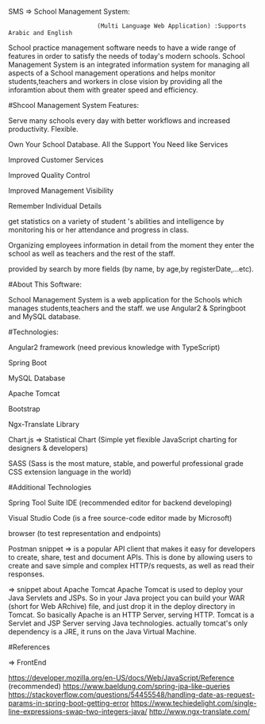 SMS => School Management System:

                             (Multi Language Web Application) :Supports Arabic and English
                             
School practice management software needs to have a wide range of features in order to satisfy the needs of today's modern schools. School Management System is an integrated information system for managing all aspects of a School management operations and helps monitor students,teachers and workers in close vision by providing all the inforamtion about them with greater speed and efficiency.

#Shcool Management System Features:

Serve many schools every day with better workflows and increased productivity. Flexible.

Own Your School Database. All the Support You Need like Services

Improved Customer Services

Improved Quality Control

Improved Management Visibility

Remember Individual Details

get statistics on a variety of student 's abilities and intelligence by monitoring his or her attendance and progress in class.

Organizing employees information in detail from the moment they enter the school as well as teachers and the rest of the staff.

provided by search by more fields (by name, by age,by registerDate,...etc).

#About This Software:

School Management System is a web application for the Schools which manages students,teachers and the staff. we use Angular2 & Springboot and MySQL database.

#Technologies:

Angular2 framework (need previous knowledge with TypeScript)

Spring Boot

MySQL Database

Apache Tomcat

Bootstrap

Ngx-Translate Library

Chart.js => Statistical Chart (Simple yet flexible JavaScript charting for designers & developers)

SASS (Sass is the most mature, stable, and powerful professional grade CSS extension language in the world)

#Additional Technologies

Spring Tool Suite IDE (recommended editor for backend developing)

Visual Studio Code (is a free source-code editor made by Microsoft)

browser (to test representation and endpoints)

Postman snippet => is a popular API client that makes it easy for developers to create, share, test and document APIs. This is done by allowing users to create and save simple and complex HTTP/s requests, as well as read their responses.

=> snippet about Apache Tomcat Apache Tomcat is used to deploy your Java Servlets and JSPs. So in your Java project you can build your WAR (short for Web ARchive) file, and just drop it in the deploy directory in Tomcat. So basically Apache is an HTTP Server, serving HTTP. Tomcat is a Servlet and JSP Server serving Java technologies. actually tomcat's only dependency is a JRE, it runs on the Java Virtual Machine.

#References

=> FrontEnd

https://developer.mozilla.org/en-US/docs/Web/JavaScript/Reference (recommended)
https://www.baeldung.com/spring-jpa-like-queries
https://stackoverflow.com/questions/54455548/handling-date-as-request-params-in-spring-boot-getting-error
https://www.techiedelight.com/single-line-expressions-swap-two-integers-java/
http://www.ngx-translate.com/
